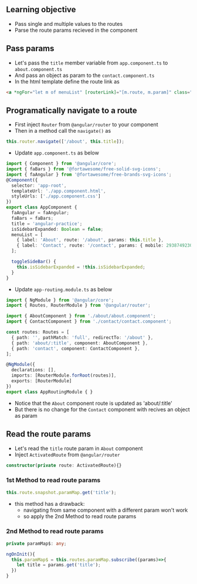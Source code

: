 
## Learning objective 
- Pass single and multiple values to the routes
- Parse the route params recieved in the component

## Pass params
- Let's pass the `title` member variable from `app.component.ts` to `about.component.ts`
- And pass an object as param to the `contact.component.ts`
- In the html template define the route link as
```html
<a *ngFor="let m of menuList" [routerLink]="[m.route, m.param]" class="p-1 link-info d-block" (click)="toggleSideBar()">{{m.label}}</a>
```
## Programatically navigate to a route
- First inject `Router` from `@angular/router` to your component
- Then in a method call the `navigate()` as
```ts
this.router.navigate(['/about', this.title]);
```

- Update `app.component.ts` as below
```ts
import { Component } from '@angular/core';
import { faBars } from '@fortawesome/free-solid-svg-icons';
import { faAngular } from '@fortawesome/free-brands-svg-icons';
@Component({
  selector: 'app-root',
  templateUrl: './app.component.html',
  styleUrls: ['./app.component.css']
})
export class AppComponent {
  faAngular = faAngular;
  faBars = faBars;
  title = 'angular-practice';
  isSidebarExpanded: Boolean = false;
  menuList = [
    { label: 'About', route: '/about', params: this.title },
    { label: 'Contact', route: '/contact', params: { mobile: 2938749230, email: 'some_email@mail.com' } } 
  ];

  toggleSideBar() {
    this.isSidebarExpanded = !this.isSidebarExpanded;
  }
}

```
- Update `app-routing.module.ts` as below
```ts
import { NgModule } from '@angular/core';
import { Routes, RouterModule } from '@angular/router';

import { AboutComponent } from './about/about.component';
import { ContactComponent } from './contact/contact.component';

const routes: Routes = [
  { path: '', pathMatch: 'full', redirectTo: '/about' },
  { path: 'about/:title', component: AboutComponent },
  { path: 'contact', component: ContactComponent },
];

@NgModule({
  declarations: [],
  imports: [RouterModule.forRoot(routes)],
  exports: [RouterModule]
})
export class AppRoutingModule { }
```
- Notice that the `About` component route is updated as 'about/:title'
- But there is no change for the `Contact` component with recives an object as param

## Read the route params
- Let's read the `title` route param in `About` component
- Inject `ActivatedRoute` from `@angular/router`
```ts
constructor(private route: ActivatedRoute){}
```
### 1st Method to read route params
```ts
this.route.snapshot.paramMap.get('title');
```
- this method has a drawback:
  - navigating from same component with a different param won't work
  - so apply the 2nd Method to read route params

### 2nd Method to read route params
```ts
private paramMap$: any;

ngOnInit(){
  this.paramMap$ = this.routes.paramMap.subscribe((params)=>{
    let title = params.get('title');
  })
}
```